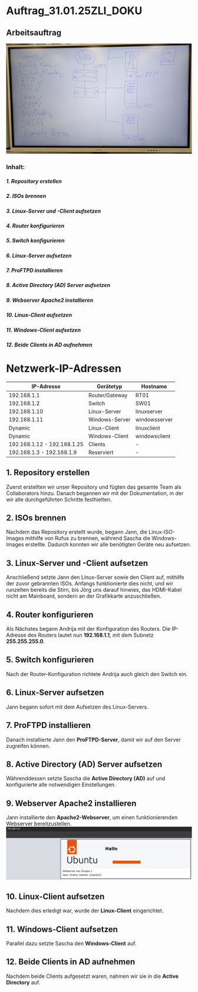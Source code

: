 # Auftrag_31.01.25ZLI_DOKU

## Arbeitsauftrag
![Arbeitsauftrag](PXL_20250131_082246522.MP~2.jpg)

### Inhalt:

##### 1. Repository erstellen
##### 2. ISOs brennen
##### 3. Linux-Server und -Client aufsetzen
##### 4. Router konfigurieren
##### 5. Switch konfigurieren
##### 6. Linux-Server aufsetzen
##### 7. ProFTPD installieren
##### 8. Active Directory (AD) Server aufsetzen
##### 9. Webserver Apache2 installieren
##### 10. Linux-Client aufsetzen
##### 11. Windows-Client aufsetzen
##### 12. Beide Clients in AD aufnehmen

# Netzwerk-IP-Adressen

| IP-Adresse                  | Gerätetyp        | Hostname         |
|-----------------------------|------------------|------------------|
| 192.168.1.1                 | Router/Gateway  | RT01             |
| 192.168.1.2                 | Switch          | SW01             |
| 192.168.1.10                | Linux-Server    | linuxserver      |
| 192.168.1.11                | Windows-Server  | windowsserver    |
| Dynamic                     | Linux-Client    | linuxclient      |
| Dynamic                     | Windows-Client  | windowsclient    |
| 192.168.1.12 - 192.168.1.25 | Clients         | -                |
| 192.168.1.3 - 192.168.1.9   | Reserviert      | -                |

## 1. Repository erstellen
Zuerst erstellten wir unser Repository und fügten das gesamte Team als Collaborators hinzu. Danach begannen wir mit der Dokumentation, in der wir alle durchgeführten Schritte festhielten.

## 2. ISOs brennen
Nachdem das Repository erstellt wurde, begann Jann, die Linux-ISO-Images mithilfe von Rufus zu brennen, während Sascha die Windows-Images erstellte. Dadurch konnten wir alle benötigten Geräte neu aufsetzen.

## 3. Linux-Server und -Client aufsetzen
Anschließend setzte Jann den Linux-Server sowie den Client auf, mithilfe der zuvor gebrannten ISOs. Anfangs funktionierte dies nicht, und wir runzelten bereits die Stirn, bis Jörg uns darauf hinwies, das HDMI-Kabel nicht am Mainboard, sondern an der Grafikkarte anzuschließen.

## 4. Router konfigurieren
Als Nächstes begann Andrija mit der Konfiguration des Routers. Die IP-Adresse des Routers lautet nun **192.168.1.1**, mit dem Subnetz **255.255.255.0**.

## 5. Switch konfigurieren
Nach der Router-Konfiguration richtete Andrija auch gleich den Switch ein.

## 6. Linux-Server aufsetzen
Jann begann sofort mit dem Aufsetzen des Linux-Servers.

## 7. ProFTPD installieren
Danach installierte Jann den **ProFTPD-Server**, damit wir auf den Server zugreifen können.

## 8. Active Directory (AD) Server aufsetzen
Währenddessen setzte Sascha die **Active Directory (AD)** auf und konfigurierte alle notwendigen Einstellungen.

## 9. Webserver Apache2 installieren
Jann installierte den **Apache2-Webserver**, um einen funktionierenden Webserver bereitzustellen.  
![Webserver](webserver.png)

## 10. Linux-Client aufsetzen
Nachdem dies erledigt war, wurde der **Linux-Client** eingerichtet.

## 11. Windows-Client aufsetzen
Parallel dazu setzte Sascha den **Windows-Client** auf.

## 12. Beide Clients in AD aufnehmen
Nachdem beide Clients aufgesetzt waren, nahmen wir sie in die **Active Directory** auf.
